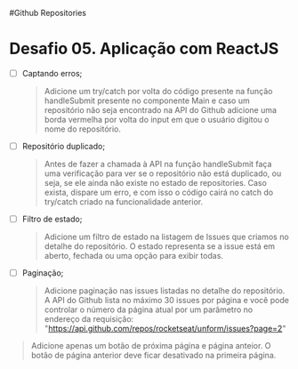 #Github Repositories

<h1>Desafio 05. Aplicação com ReactJS</h1>

- [ ] Captando erros;

  > Adicione um try/catch por volta do código presente na função handleSubmit presente no componente Main e caso um repositório não seja encontrado na API do Github adicione uma borda vermelha por volta do input em que o usuário digitou o nome do repositório.

- [ ] Repositório duplicado;

  > Antes de fazer a chamada à API na função handleSubmit faça uma verificação para ver se o repositório não está duplicado, ou seja, se ele ainda não existe no estado de repositories.
  > Caso exista, dispare um erro, e com isso o código cairá no catch do try/catch criado na funcionalidade anterior.

- [ ] Filtro de estado;

  > Adicione um filtro de estado na listagem de Issues que criamos no detalhe do repositório. O estado representa se a issue está em aberto, fechada ou uma opção para exibir todas.

- [ ] Paginação;
  > Adicione paginação nas issues listadas no detalhe do repositório. A API do Github lista no máximo 30 issues por página e você pode controlar o número da página atual por um parâmetro no endereço da requisição: "https://api.github.com/repos/rocketseat/unform/issues?page=2"

> Adicione apenas um botão de próxima página e página anteior. O botão de página anterior deve ficar desativado na primeira página.

